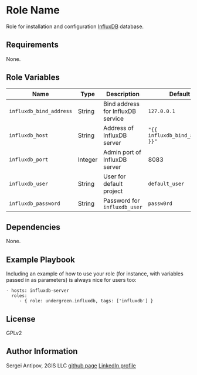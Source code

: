 Role Name
=========

Role for installation and configuration [InfluxDB](https://github.com/influxdb/influxdb) database.

Requirements
------------

None.

Role Variables
--------------

|Name|Type|Description|Default|
|----|----|-----------|-------|
`influxdb_bind_address`|String|Bind address for InfluxDB service|`127.0.0.1`
`influxdb_host`|String|Address of InfluxDB server|`"{{ influxdb_bind_address }}"`
`influxdb_port`|Integer|Admin port of InfluxDB server|8083
`influxdb_user`|String|User for default project|`default_user`
`influxdb_password`|String|Password for `influxdb_user`|`passw0rd`

Dependencies
------------

None.

Example Playbook
----------------

Including an example of how to use your role (for instance, with variables passed in as parameters) is always nice for users too:

    - hosts: influxdb-server
      roles:
         - { role: undergreen.influxdb, tags: ['influxdb'] }

License
-------

GPLv2

Author Information
------------------

Sergei Antipov, 2GIS LLC
[github page](https://github.com/UnderGreen)
[LinkedIn profile](https://www.linkedin.com/profile/view?id=396228287)
